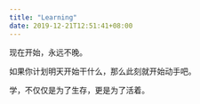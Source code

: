 ```yaml
---
title: "Learning"
date: 2019-12-21T12:51:41+08:00
---
```


现在开始，永远不晚。

如果你计划明天开始干什么，那么此刻就开始动手吧。

学，不仅仅是为了生存，更是为了活着。